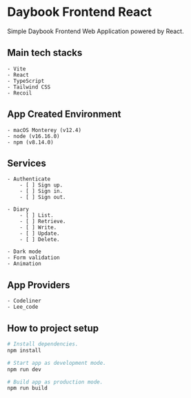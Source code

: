 # Daybook Frontend React

Simple Daybook Frontend Web Application powered by React.

## Main tech stacks

    - Vite
    - React
    - TypeScript
    - Tailwind CSS
    - Recoil

## App Created Environment

    - macOS Monterey (v12.4)
    - node (v16.16.0)
    - npm (v8.14.0)

## Services

    - Authenticate
        - [ ] Sign up.
        - [ ] Sign in.
        - [ ] Sign out.

    - Diary
        - [ ] List.
        - [ ] Retrieve.
        - [ ] Write.
        - [ ] Update.
        - [ ] Delete.

    - Dark mode
    - Form validation
    - Animation

## App Providers

    - Codeliner
    - Lee_code

## How to project setup

```bash
# Install dependencies.
npm install

# Start app as development mode.
npm run dev

# Build app as production mode.
npm run build
```
